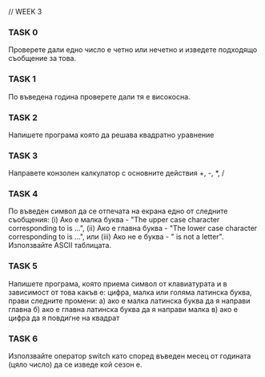 // WEEK 3

### TASK 0

Проверете дали едно число е четно или нечетно и изведете подходящо съобщение за това.

### TASK 1

По въведена година проверете дали тя е високосна.

### TASK 2

Напишете програма която да решава квадратно уравнение

### TASK 3

Направете конзолен калкулатор с основните действия +, -, *, /

### TASK 4

По въведен символ да се отпечата на екрана едно от следните съобщения:  (i) Ако <char> е малка буква -  "The upper case character corresponding to <char> is ...", (ii) Ако <char> е главна буква - "The lower case character corresponding to <char> is ...", или (iii) Ако <char> не е буква - "<char> is not a letter". Използвайте ASCII таблицата.

### TASK 5

Напишете програма, която приема символ от клавиатурата и в зависимост от това какъв е: цифра, малка или голяма латинска буква, прави следните промени:
 а) ако е малка латинска буква да я направи главна
 б) ако е главна латинска буква да я направи малка
 в) ако е цифра да я повдигне на квадрат

### TASK 6

Използвайте оператор switch като според въведен месец от годината (цяло число) да се изведе кой сезон е.


